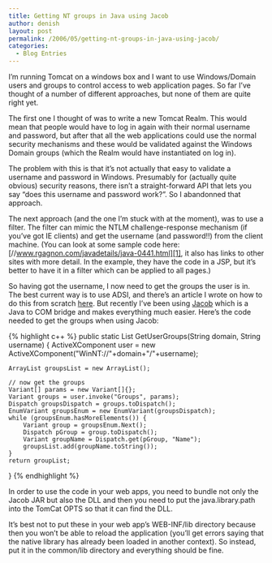 ```yaml
---
title: Getting NT groups in Java using Jacob
author: denish
layout: post
permalink: /2006/05/getting-nt-groups-in-java-using-jacob/
categories:
  - Blog Entries
---
```

I&#8217;m running Tomcat on a windows box and I want to use Windows/Domain users and groups to control access to web application pages. So far I&#8217;ve thought of a number of different approaches, but none of them are quite right yet.<!--more-->

The first one I thought of was to write a new Tomcat Realm. This would mean that people would have to log in again with their normal username and password, but after that all the web applications could use the normal security mechanisms and these would be validated against the Windows Domain groups (which the Realm would have instantiated on log in).

The problem with this is that it&#8217;s not actually that easy to validate a username and password in Windows. Presumably for (actually quite obvious) security reasons, there isn&#8217;t a straight-forward API that lets you say &#8220;does this username and password work?&#8221;. So I abandonned that approach.

The next approach (and the one I&#8217;m stuck with at the moment), was to use a filter. The filter can mimic the NTLM challenge-response mechanism (if you&#8217;ve got IE clients) and get the username (and password!!) from the client machine. (You can look at some sample code here: [//www.rgagnon.com/javadetails/java-0441.html][1], it also has links to other sites with more detail. In the example, they have the code in a JSP, but it&#8217;s better to have it in a filter which can be applied to all pages.)

So having got the username, I now need to get the groups the user is in. The best current way is to use ADSI, and there&#8217;s an article I wrote on how to do this from scratch [here][2]. But recently I&#8217;ve been using [Jacob][3] which is a Java to COM bridge and makes everything much easier. Here&#8217;s the code needed to get the groups when using Jacob:

{% highlight c++ %}
public static List GetUserGroups(String domain, String username) {
    ActiveXComponent user = new ActiveXComponent("WinNT://"+domain+"/"+username);

    ArrayList groupsList = new ArrayList();

    // now get the groups
    Variant[] params = new Variant[]{};
    Variant groups = user.invoke("Groups", params);
    Dispatch groupsDispatch = groups.toDispatch();
    EnumVariant groupsEnum = new EnumVariant(groupsDispatch);
    while (groupsEnum.hasMoreElements()) {
        Variant group = groupsEnum.Next();
        Dispatch pGroup = group.toDispatch();
        Variant groupName = Dispatch.get(pGroup, "Name");
        groupsList.add(groupName.toString());
    }
    return groupList;
}
{% endhighlight %}    

In order to use the code in your web apps, you need to bundle not only the Jacob JAR but also the DLL and then you need to put the java.library.path into the TomCat OPTS so that it can find the DLL.

It&#8217;s best not to put these in your web app&#8217;s WEB-INF/lib directory because then you won&#8217;t be able to reload the application (you&#8217;ll get errors saying that the native library has already been loaded in another context). So instead, put it in the common/lib directory and everything should be fine.

 [1]: http://www.rgagnon.com/javadetails/java-0441.html
 [2]: http://isocra.com/articles/adsi_from_java.php
 [3]: http://sourceforge.net/projects/jacob-project/

